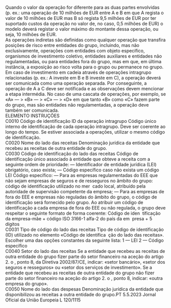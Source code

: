  
Quando o valor da operação for diferente para as duas partes envolvidas (p. ex.: uma operação de 10 milhões de EUR 
entre A e B em que A regista o valor de 10 milhões de EUR mas B só regista 9,5 milhões de EUR por ter suportado 
custos da operação no valor de, no caso, 0,5 milhões de EUR) o modelo deverá registar o valor máximo do montante 
dessa operação, ou seja, 10 milhões de EUR.  
As operações indiretas são definidas como qualquer operação que transfira posições de risco entre entidades do grupo, 
incluindo, mas não exclusivamente, operações com entidades com objeto específico, organismos de investimento 
coletivo, entidades auxiliares e entidades não regulamentadas, ou para entidades fora do grupo, mas em que, em última 
instância, a exposição ao risco volta para o grupo ou permanece no grupo. Em caso de investimento em cadeia através 
de operações intragrupo relacionadas (p. ex.: A investe em B e B investe em C), a operação deverá ser comunicada como 
uma operação separada. Por conseguinte, a operação de A a C deve ser notificada e as observações devem mencionar a 
etapa intermédia. No caso de uma cascata de operações, por exemplo, se «A» — > «B» — > «C» — > «D» em que tanto 
«B» como «C» fazem parte do grupo, mas são entidades não regulamentadas, a operação deve também ser comunicada.  
ELEMENTO  INSTRUÇÕES  
C0010  Código de identificação ID da 
operação intragrupo  Código único interno de identificação de cada operação intragrupo. Deve ser 
coerente ao longo do tempo. Se estiver associada a operações, utilizar o mesmo 
código de identificação.  
C0020  Nome do lado das receitas  Denominação jurídica da entidade que recebeu as receitas de outra entidade do 
grupo.  
C0030  Código de identificação do 
lado das receitas  Código de identificação único associado à entidade que obteve a receita com a 
seguinte ordem de prioridade: 
— Identificador de entidade jurídica (LEI) obrigatório, caso exista; 
— Código específico caso não exista um código LEI 
Código específico: 
— Para as empresas regulamentadas do EEE que não sejam empresas de seguros e 
de resseguros no âmbito do grupo: código de identificação utilizado no mer ­
cado local, atribuído pela autoridade de supervisão competente da empresa; 
— Para as empresas de fora do EEE e empresas não reguladas do âmbito do 
grupo, o código de identificação será fornecido pelo grupo. Ao atribuir um 
código de identificação a cada empresa de fora do EEE ou não regulada, o 
grupo deve respeitar o seguinte formato de forma coerente: Código de iden ­
tificação da empresa-mãe + código ISO 3166-1 alfa-2 do país da em ­
presa + 5 dígitos  
C0031  Tipo de código do lado das 
receitas  Tipo de código de identificação (ID) utilizado no elemento «Código de identifica ­
ção do lado das receitas». Escolher uma das opções constantes da seguinte lista: 
1 — LEI 
2 — Código específico  
C0040  Setor do lado das receitas  Se a entidade que recebeu as receitas de outra entidade do grupo fizer parte do 
setor financeiro na aceção do artigo 2.  o , ponto 8, da Diretiva 2002/87/CE, 
indicar: «setor bancário», «setor dos seguros e resseguros» ou «setor dos serviços 
de investimento». 
Se a entidade que recebeu as receitas de outra entidade do grupo não fizer parte 
do setor financeiro na aceção do artigo 2.  o , ponto 8, indicar: «outra empresa do 
grupo».  
C0050  Nome do lado das despesas  Denominação jurídica da entidade que disponibilizou as receitas a outra entidade 
do grupo.PT  5.5.2023 Jornal Oficial da União Europeia L 120/1115